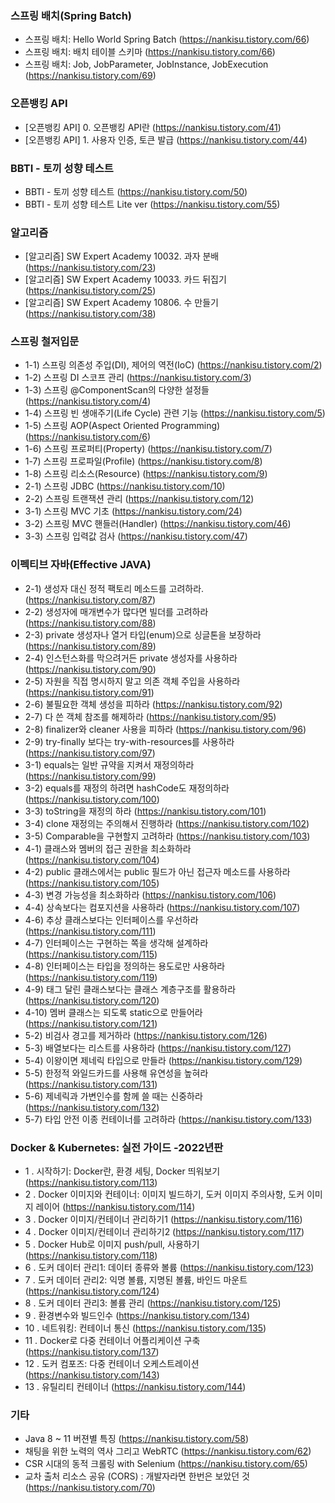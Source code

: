 ### 스프링 배치(Spring Batch)
- 스프링 배치: Hello World Spring Batch (https://nankisu.tistory.com/66)
- 스프링 배치: 배치 테이블 스키마 (https://nankisu.tistory.com/66)
- 스프링 배치: Job, JobParameter, JobInstance, JobExecution (https://nankisu.tistory.com/69)

### 오픈뱅킹 API
 - [오픈뱅킹 API] 0. 오픈뱅킹 API란 (https://nankisu.tistory.com/41)
 - [오픈뱅킹 API] 1. 사용자 인증, 토큰 발급 (https://nankisu.tistory.com/44)

### BBTI - 토끼 성향 테스트
 - BBTI - 토끼 성향 테스트 (https://nankisu.tistory.com/50)
 - BBTI - 토끼 성향 테스트 Lite ver (https://nankisu.tistory.com/55)

### 알고리즘
 - [알고리즘] SW Expert Academy 10032. 과자 분배 (https://nankisu.tistory.com/23)
 - [알고리즘] SW Expert Academy 10033. 카드 뒤집기 (https://nankisu.tistory.com/25)
 - [알고리즘] SW Expert Academy 10806. 수 만들기 (https://nankisu.tistory.com/38)
 
### 스프링 철저입문
 - 1-1) 스프링 의존성 주입(DI), 제어의 역전(IoC) (https://nankisu.tistory.com/2)
 - 1-2) 스프링 DI 스코프 관리 (https://nankisu.tistory.com/3)
 - 1-3) 스프링 @ComponentScan의 다양한 설정들 (https://nankisu.tistory.com/4)
 - 1-4) 스프링 빈 생애주기(Life Cycle) 관련 기능 (https://nankisu.tistory.com/5)
 - 1-5) 스프링 AOP(Aspect Oriented Programming) (https://nankisu.tistory.com/6)
 - 1-6) 스프링 프로퍼티(Property) (https://nankisu.tistory.com/7)
 - 1-7) 스프링 프로파일(Profile) (https://nankisu.tistory.com/8)
 - 1-8) 스프링 리소스(Resource) (https://nankisu.tistory.com/9)
 - 2-1) 스프링 JDBC (https://nankisu.tistory.com/10)
 - 2-2) 스프링 트랜잭션 관리 (https://nankisu.tistory.com/12)
 - 3-1) 스프링 MVC 기초 (https://nankisu.tistory.com/24)
 - 3-2) 스프링 MVC 핸들러(Handler) (https://nankisu.tistory.com/46)
 - 3-3) 스프링 입력값 검사 (https://nankisu.tistory.com/47)

### 이펙티브 자바(Effective JAVA)
 - 2-1) 생성자 대신 정적 팩토리 메소드를 고려하라. (https://nankisu.tistory.com/87)
 - 2-2) 생성자에 매개변수가 많다면 빌더를 고려하라 (https://nankisu.tistory.com/88)
 - 2-3) private 생성자나 열거 타입(enum)으로 싱글톤을 보장하라 (https://nankisu.tistory.com/89)
 - 2-4) 인스턴스화를 막으려거든 private 생성자를 사용하라 (https://nankisu.tistory.com/90)
 - 2-5) 자원을 직접 명시하지 말고 의존 객체 주입을 사용하라 (https://nankisu.tistory.com/91)
 - 2-6) 불필요한 객체 생성을 피하라 (https://nankisu.tistory.com/92)
 - 2-7) 다 쓴 객체 참조를 해제하라 (https://nankisu.tistory.com/95)
 - 2-8) finalizer와 cleaner 사용을 피하라 (https://nankisu.tistory.com/96)
 - 2-9) try-finally 보다는 try-with-resources를 사용하라 (https://nankisu.tistory.com/97)
 - 3-1) equals는 일반 규약을 지켜서 재정의하라 (https://nankisu.tistory.com/99)
 - 3-2) equals를 재정의 하려면 hashCode도 재정의하라 (https://nankisu.tistory.com/100)
 - 3-3) toString을 재정의 하라 (https://nankisu.tistory.com/101)
 - 3-4) clone 재정의는 주의해서 진행하라 (https://nankisu.tistory.com/102)
 - 3-5) Comparable을 구현할지 고려하라 (https://nankisu.tistory.com/103)
 - 4-1) 클래스와 멤버의 접근 권한을 최소화하라 (https://nankisu.tistory.com/104)
 - 4-2) public 클래스에서는 public 필드가 아닌 접근자 메소드를 사용하라 (https://nankisu.tistory.com/105)
 - 4-3) 변경 가능성을 최소화하라 (https://nankisu.tistory.com/106)
 - 4-4) 상속보다는 컴포지션을 사용하라 (https://nankisu.tistory.com/107)
 - 4-6) 추상 클래스보다는 인터페이스를 우선하라 (https://nankisu.tistory.com/111)
 - 4-7) 인터페이스는 구현하는 쪽을 생각해 설계하라 (https://nankisu.tistory.com/115)
 - 4-8) 인터페이스는 타입을 정의하는 용도로만 사용하라 (https://nankisu.tistory.com/119)
 - 4-9) 태그 달린 클래스보다는 클래스 계층구조를 활용하라 (https://nankisu.tistory.com/120)
 - 4-10) 멤버 클래스는 되도록 static으로 만들어라 (https://nankisu.tistory.com/121)
 - 5-2) 비검사 경고를 제거하라 (https://nankisu.tistory.com/126)
 - 5-3) 배열보다는 리스트를 사용하라 (https://nankisu.tistory.com/127)
 - 5-4) 이왕이면 제네릭 타입으로 만들라 (https://nankisu.tistory.com/129)
 - 5-5) 한정적 와일드카드를 사용해 유연성을 높혀라 (https://nankisu.tistory.com/131)
 - 5-6) 제네릭과 가변인수를 함께 쓸 때는 신중하라 (https://nankisu.tistory.com/132)
 - 5-7) 타입 안전 이종 컨테이너를 고려하라 (https://nankisu.tistory.com/133)

### Docker & Kubernetes: 실전 가이드 -2022년판
 - 1 . 시작하기: Docker란, 환경 세팅, Docker 띄워보기 (https://nankisu.tistory.com/113)
 - 2 . Docker 이미지와 컨테이너: 이미지 빌드하기, 도커 이미지 주의사항, 도커 이미지 레이어 (https://nankisu.tistory.com/114)
 - 3 . Docker 이미지/컨테이너 관리하기1 (https://nankisu.tistory.com/116)
 - 4 . Docker 이미지/컨테이너 관리하기2 (https://nankisu.tistory.com/117)
 - 5 . Docker Hub로 이미지 push/pull, 사용하기 (https://nankisu.tistory.com/118)
 - 6 . 도커 데이터 관리1: 데이터 종류와 볼륨 (https://nankisu.tistory.com/123)
 - 7 . 도커 데이터 관리2: 익명 볼륨, 지명된 볼륨, 바인드 마운트 (https://nankisu.tistory.com/124)
 - 8 . 도커 데이터 관리3: 볼륨 관리 (https://nankisu.tistory.com/125)
 - 9 . 환경변수와 빌드인수 (https://nankisu.tistory.com/134)
 - 10 . 네트워킹: 컨테이너 통신 (https://nankisu.tistory.com/135)
 - 11 . Docker로 다중 컨테이너 어플리케이션 구축 (https://nankisu.tistory.com/137)
 - 12 . 도커 컴포즈: 다중 컨테이너 오케스트레이션 (https://nankisu.tistory.com/143)
 - 13 . 유틸리티 컨테이너 (https://nankisu.tistory.com/144)

### 기타
 - Java 8 ~ 11 버젼별 특징 (https://nankisu.tistory.com/58)
 - 채팅을 위한 노력의 역사 그리고 WebRTC (https://nankisu.tistory.com/62)
 - CSR 시대의 동적 크롤링 with Selenium (https://nankisu.tistory.com/65)
 - 교차 출처 리소스 공유 (CORS) : 개발자라면 한번은 보았던 것 (https://nankisu.tistory.com/70)
